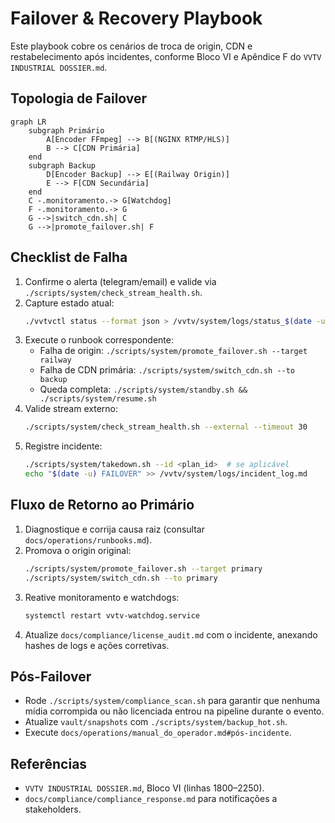 # Failover & Recovery Playbook

Este playbook cobre os cenários de troca de origin, CDN e restabelecimento após
incidentes, conforme Bloco VI e Apêndice F do `VVTV INDUSTRIAL DOSSIER.md`.

## Topologia de Failover

```mermaid
graph LR
    subgraph Primário
        A[Encoder FFmpeg] --> B[(NGINX RTMP/HLS)]
        B --> C[CDN Primária]
    end
    subgraph Backup
        D[Encoder Backup] --> E[(Railway Origin)]
        E --> F[CDN Secundária]
    end
    C -.monitoramento.-> G[Watchdog]
    F -.monitoramento.-> G
    G -->|switch_cdn.sh| C
    G -->|promote_failover.sh| F
```

## Checklist de Falha

1. Confirme o alerta (telegram/email) e valide via
   `./scripts/system/check_stream_health.sh`.
2. Capture estado atual:
   ```bash
   ./vvtvctl status --format json > /vvtv/system/logs/status_$(date -u +%s).json
   ```
3. Execute o runbook correspondente:
   - Falha de origin: `./scripts/system/promote_failover.sh --target railway`
   - Falha de CDN primária: `./scripts/system/switch_cdn.sh --to backup`
   - Queda completa: `./scripts/system/standby.sh && ./scripts/system/resume.sh`
4. Valide stream externo:
   ```bash
   ./scripts/system/check_stream_health.sh --external --timeout 30
   ```
5. Registre incidente:
   ```bash
   ./scripts/system/takedown.sh --id <plan_id>  # se aplicável
   echo "$(date -u) FAILOVER" >> /vvtv/system/logs/incident_log.md
   ```

## Fluxo de Retorno ao Primário

1. Diagnostique e corrija causa raiz (consultar `docs/operations/runbooks.md`).
2. Promova o origin original:
   ```bash
   ./scripts/system/promote_failover.sh --target primary
   ./scripts/system/switch_cdn.sh --to primary
   ```
3. Reative monitoramento e watchdogs:
   ```bash
   systemctl restart vvtv-watchdog.service
   ```
4. Atualize `docs/compliance/license_audit.md` com o incidente, anexando hashes
   de logs e ações corretivas.

## Pós-Failover

- Rode `./scripts/system/compliance_scan.sh` para garantir que nenhuma mídia
  corrompida ou não licenciada entrou na pipeline durante o evento.
- Atualize `vault/snapshots` com `./scripts/system/backup_hot.sh`.
- Execute `docs/operations/manual_do_operador.md#pós-incidente`.

## Referências

- `VVTV INDUSTRIAL DOSSIER.md`, Bloco VI (linhas 1800–2250).
- `docs/compliance/compliance_response.md` para notificações a stakeholders.

